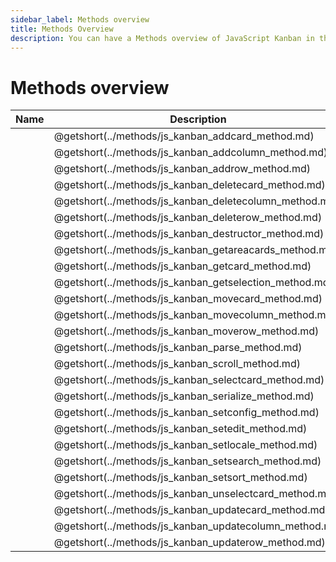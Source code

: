 ```yaml
---
sidebar_label: Methods overview
title: Methods Overview
description: You can have a Methods overview of JavaScript Kanban in the documentation of the DHTMLX JavaScript Kanban library. Browse developer guides and API reference, try out code examples and live demos, and download a free 30-day evaluation version of DHTMLX Kanban.
---
```


# Methods overview

| Name                                                     | Description                                             |
| ---------------------------------------------------------| --------------------------------------------------------|
| [](../methods/js_kanban_addcard_method.md)               | @getshort(../methods/js_kanban_addcard_method.md)       |
| [](../methods/js_kanban_addcolumn_method.md)             | @getshort(../methods/js_kanban_addcolumn_method.md)     |
| [](../methods/js_kanban_addrow_method.md)                | @getshort(../methods/js_kanban_addrow_method.md)        |
| [](../methods/js_kanban_deletecard_method.md)            | @getshort(../methods/js_kanban_deletecard_method.md)    |
| [](../methods/js_kanban_deletecolumn_method.md)          | @getshort(../methods/js_kanban_deletecolumn_method.md)  |
| [](../methods/js_kanban_deleterow_method.md)             | @getshort(../methods/js_kanban_deleterow_method.md)     |
| [](../methods/js_kanban_destructor_method.md)            | @getshort(../methods/js_kanban_destructor_method.md)    |
| [](../methods/js_kanban_getareacards_method.md)          | @getshort(../methods/js_kanban_getareacards_method.md)  |
| [](../methods/js_kanban_getcard_method.md)               | @getshort(../methods/js_kanban_getcard_method.md)       |
| [](../methods/js_kanban_getselection_method.md)          | @getshort(../methods/js_kanban_getselection_method.md)  |
| [](../methods/js_kanban_movecard_method.md)              | @getshort(../methods/js_kanban_movecard_method.md)      |
| [](../methods/js_kanban_movecolumn_method.md)            | @getshort(../methods/js_kanban_movecolumn_method.md)    |
| [](../methods/js_kanban_moverow_method.md)               | @getshort(../methods/js_kanban_moverow_method.md)       |
| [](../methods/js_kanban_parse_method.md)                 | @getshort(../methods/js_kanban_parse_method.md)         |
| [](../methods/js_kanban_scroll_method.md)                | @getshort(../methods/js_kanban_scroll_method.md)        |
| [](../methods/js_kanban_selectcard_method.md)            | @getshort(../methods/js_kanban_selectcard_method.md)    |
| [](../methods/js_kanban_serialize_method.md)             | @getshort(../methods/js_kanban_serialize_method.md)     |
| [](../methods/js_kanban_setconfig_method.md)             | @getshort(../methods/js_kanban_setconfig_method.md)     |
| [](../methods/js_kanban_setedit_method.md)               | @getshort(../methods/js_kanban_setedit_method.md)       |
| [](../methods/js_kanban_setlocale_method.md)             | @getshort(../methods/js_kanban_setlocale_method.md)     |
| [](../methods/js_kanban_setsearch_method.md)             | @getshort(../methods/js_kanban_setsearch_method.md)     |
| [](../methods/js_kanban_setsort_method.md)               | @getshort(../methods/js_kanban_setsort_method.md)       |
| [](../methods/js_kanban_unselectcard_method.md)          | @getshort(../methods/js_kanban_unselectcard_method.md)  |
| [](../methods/js_kanban_updatecard_method.md)            | @getshort(../methods/js_kanban_updatecard_method.md)    |
| [](../methods/js_kanban_updatecolumn_method.md)          | @getshort(../methods/js_kanban_updatecolumn_method.md)  |
| [](../methods/js_kanban_updaterow_method.md)             | @getshort(../methods/js_kanban_updaterow_method.md)     |